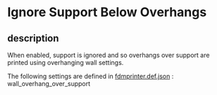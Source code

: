 # Ignore Support Below Overhangs


## description

When enabled, support is ignored and so overhangs over support are printed using overhanging wall settings.

The following settings are defined in [fdmprinter.def.json](https://github.com/smartavionics/Cura/blob/mb-master/resources/definitions/fdmprinter.def.json) : wall_overhang_over_support

